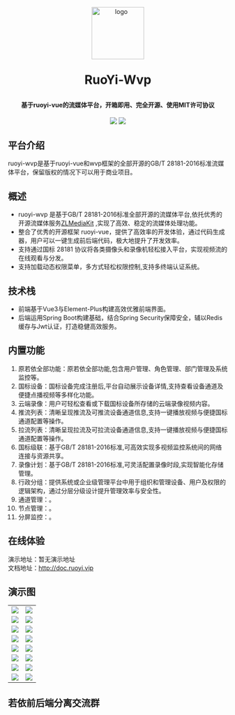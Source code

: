<p align="center">
	<img style="width: 120px;" alt="logo" src="https://gdhxkj.oss-cn-guangzhou.aliyuncs.com/2025/04/16/019d3685191040109b872d0802157368.png">
</p>
<h1 align="center" style="margin: 30px 0 30px; font-weight: bold;">RuoYi-Wvp</h1>
<h4 align="center">基于ruoyi-vue的流媒体平台，开箱即用、完全开源、使用MIT许可协议</h4>
<p align="center">
	<a href="https://gitee.com/y_project/RuoYi-Vue"><img src="https://img.shields.io/badge/RuoYi-v3.8.9-brightgreen.svg"></a>
	<a href="https://gitee.com/y_project/RuoYi-Vue/blob/master/LICENSE"><img src="https://img.shields.io/github/license/mashape/apistatus.svg"></a>
</p>

## 平台介绍

ruoyi-wvp是基于ruoyi-vue和wvp框架的全部开源的GB/T 28181-2016标准流媒体平台，保留版权的情况下可以用于商业项目。

## 概述

* ruoyi-wvp 是基于GB/T 28181-2016标准全部开源的流媒体平台,依托优秀的开源流媒体服务[ZLMediaKit](https://github.com/ZLMediaKit/ZLMediaKit) ,实现了高效、稳定的流媒体处理功能。
* 整合了优秀的开源框架 ruoyi-vue，提供了高效率的开发体验，通过代码生成器，用户可以一键生成前后端代码，极大地提升了开发效率。
* 支持通过国标 28181 协议将各类摄像头和录像机轻松接入平台，实现视频流的在线观看与分发。
* 支持加载动态权限菜单，多方式轻松权限控制,支持多终端认证系统。

## 技术栈

* 前端基于Vue3与Element-Plus构建高效优雅前端界面。
* 后端运用Spring Boot构建基础，结合Spring Security保障安全，辅以Redis缓存与Jwt认证，打造稳健高效服务。

## 内置功能

1.  原若依全部功能：原若依全部功能,包含用户管理、角色管理、部门管理及系统监控等。
2.  国标设备：国标设备完成注册后,平台自动展示设备详情,支持查看设备通道及便捷点播视频等多样化功能。
3.  云端录像：用户可轻松查看或下载国标设备所存储的云端录像视频内容。
4.  推流列表：清晰呈现推流及可推流设备通道信息,支持一键播放视频与便捷国标通道配置等操作。
5.  拉流列表：清晰呈现拉流及可拉流设备通道信息,支持一键播放视频与便捷国标通道配置等操作。
6.  国标级联：基于GB/T 28181-2016标准,可高效实现多视频监控系统间的网络连接与资源共享。
7.  录像计划：基于GB/T 28181-2016标准,可灵活配置录像时段,实现智能化存储管理。
8.  行政分组：提供系统或企业级管理平台中用于组织和管理设备、用户及权限的逻辑架构，通过分层分级设计提升管理效率与安全性。
9.  通道管理：。
10. 节点管理：。
11. 分屏监控：。

## 在线体验

演示地址：暂无演示地址  
文档地址：http://doc.ruoyi.vip

## 演示图

<table>
    <tr>
        <td><img src="https://oscimg.oschina.net/oscnet/cd1f90be5f2684f4560c9519c0f2a232ee8.jpg"/></td>
        <td><img src="https://oscimg.oschina.net/oscnet/1cbcf0e6f257c7d3a063c0e3f2ff989e4b3.jpg"/></td>
    </tr>
    <tr>
        <td><img src="https://oscimg.oschina.net/oscnet/up-8074972883b5ba0622e13246738ebba237a.png"/></td>
        <td><img src="https://oscimg.oschina.net/oscnet/up-9f88719cdfca9af2e58b352a20e23d43b12.png"/></td>
    </tr>
    <tr>
        <td><img src="https://oscimg.oschina.net/oscnet/up-39bf2584ec3a529b0d5a3b70d15c9b37646.png"/></td>
        <td><img src="https://oscimg.oschina.net/oscnet/up-936ec82d1f4872e1bc980927654b6007307.png"/></td>
    </tr>
	<tr>
        <td><img src="https://oscimg.oschina.net/oscnet/up-b2d62ceb95d2dd9b3fbe157bb70d26001e9.png"/></td>
        <td><img src="https://oscimg.oschina.net/oscnet/up-d67451d308b7a79ad6819723396f7c3d77a.png"/></td>
    </tr>	 
    <tr>
        <td><img src="https://oscimg.oschina.net/oscnet/5e8c387724954459291aafd5eb52b456f53.jpg"/></td>
        <td><img src="https://oscimg.oschina.net/oscnet/644e78da53c2e92a95dfda4f76e6d117c4b.jpg"/></td>
    </tr>
	<tr>
        <td><img src="https://oscimg.oschina.net/oscnet/up-8370a0d02977eebf6dbf854c8450293c937.png"/></td>
        <td><img src="https://oscimg.oschina.net/oscnet/up-49003ed83f60f633e7153609a53a2b644f7.png"/></td>
    </tr>
	<tr>
        <td><img src="https://oscimg.oschina.net/oscnet/up-d4fe726319ece268d4746602c39cffc0621.png"/></td>
        <td><img src="https://oscimg.oschina.net/oscnet/up-c195234bbcd30be6927f037a6755e6ab69c.png"/></td>
    </tr>
    <tr>
        <td><img src="https://oscimg.oschina.net/oscnet/b6115bc8c31de52951982e509930b20684a.jpg"/></td>
        <td><img src="https://oscimg.oschina.net/oscnet/up-5e4daac0bb59612c5038448acbcef235e3a.png"/></td>
    </tr>
</table>


## 若依前后端分离交流群

